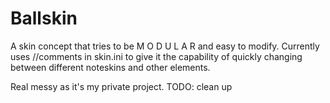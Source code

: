 # Ballskin

A skin concept that tries to be M O D U L A R and easy to modify.
Currently uses //comments in skin.ini to give it the capability of quickly changing between different noteskins and other elements.

Real messy as it's my private project.
TODO: clean up
